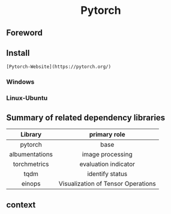 <h1 align = "center"> Pytorch </h1>

## Foreword

## Install

    [Pytorch-Website](https://pytorch.org/)

### Windows

### Linux-Ubuntu

## Summary of related dependency libraries

| Library            | primary role                       |
|:------------------:|:----------------------------------:|
| pytorch            | base                               |
| albumentations     | image processing                   |
| torchmetrics       | evaluation indicator               |
| tqdm               | identify status                    |
| einops             | Visualization of Tensor Operations |

## context
